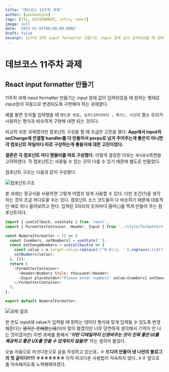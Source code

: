 ```yaml
---
title: '데브코스 11주차 과제'
author: [woodaehyun]
tags: [TIL, ASSIGNMENT, retro, react]
image: null
date: '2023-01-03T00:00:00.000Z'
draft: false
excerpt: 11주차 과제 input formatter 만들기는 input 창에 값이 입력되었을 때 원하는 형태로 input창이 자동으로 변경되도록 구현해야 하는 과제였다. 비교적 쉬운 과제였지만 조금은 고민을 했다.
---
```


# 데브코스 11주차 과제

## React input formatter 만들기

11주차 과제 input formatter 만들기는 input 창에 값이 입력되었을 때 원하는 형태로 input창이 자동으로 변경되도록 구현해야 하는 과제였다.

예를 들면 숫자를 입력했을 때 `핸드폰 번호, 숫자(3자리마다 , 찍기), 시간`이 평소 우리가 사용하는 형식과 비슷하게 구현해 내면 되는 것이다.

비교적 쉬운 과제였지만 컴포넌트 구성을 할 때 조금은 고민을 했다.
**App에서 input의 onChange에 연결할 handler를 다 만들어서 porps로 넘겨 주어주는게 좋은지 아니면 각 컴포넌트 파일마다 따로 구성하는게 좋을지에 대한 고민이었다.**

**결론은 각 컴포넌트 마다 핸들러를 따로 구성했다.**
이렇게 결정한 이유는 `재사용성`측면을 고려하였다. 각 컴포넌트는 사용될 수 있는 곳이 다를 수 있기 때문에 별도로 만들었다.

컴포넌트 구조는 다음과 같이 구성했다.

![컴포넌트구조](https://img1.daumcdn.net/thumb/R1280x0/?scode=mtistory2&fname=https%3A%2F%2Fblog.kakaocdn.net%2Fdn%2FUiMPz%2FbtrVftGVZkI%2Fqy62ujxdMfCZboWRkRTg0k%2Fimg.png '컴포넌트구조')

본 과제는 정규식을 사용하면 그렇게 어렵지 않게 사용할 수 있다. 다만 조건(?)을 생각하는 것이 조금 까다로울 수는 있다. 컴포넌트 소스 코드들이 다 비슷하기 때문에 대표적인 예로 하나 올려보려고 한다. 입력된 3자리의 숫자마다 콤마(,)를 찍게 만들어 주는 컴포넌트이다.

```javascript
import { useCallback, useState } from 'react';
import { FormatterContainer, Header, Input } from '../style/formatterStyle';

const NumeralFormatter = () => {
  const [numbers, setNumbers] = useState('');
  const onChangeNumbers = useCallback(e => {
    const value = e.target.value.replace(/[^0-9]/g, '').replace(/(\d)(?=(?:\d{3})+(?!\d))/g, '$1,');
    setNumbers(value);
  }, []);
  return (
    <FormatterContainer>
      <Header>Numbers Style: thousand</Header>
      <Input placeholder="Please enter numbers" value={numbers} onChange={onChangeNumbers} />
    </FormatterContainer>
  );
};

export default NumeralFormatter;
```

![과제 결과](https://img1.daumcdn.net/thumb/R1280x0/?scode=mtistory2&fname=https%3A%2F%2Fblog.kakaocdn.net%2Fdn%2FNKbdy%2FbtrVjidPso6%2FjKbcTPDu3tNTonYzihgb41%2Fimg.png '과제 결과')

한 번도 input에 value가 입력될 때 원하는 데이터 형식에 맞게 입력될 수 있도록 변경해준다는 ~~생각은 못해봤는데~~(아마 많이 봤겠지만 너무 당연하게 생각해서 기억이 안 나는 것이겠지만) 이번 과제를 통해서 **’_이런 디테일까지 신경써주는 것이 진짜 좋은 UI를 제공하고 좋은 UX를 만들 수 있게되지 않을까’_** 하는 생각이 들었다.

오늘 처음으로 마크다운으로 글을 작성하고 있는데.. ㅎ
**드디어 만들어 낸 나만의 블로그의 첫 글이다!!!!! ㅎㅎㅎㅎㅎㅎㅎ**
아직 마크다운 사용법이 익숙하지 않다..ㅎㅎ 앞으로 좀 익숙해지도록 노력해봐야겠다.
